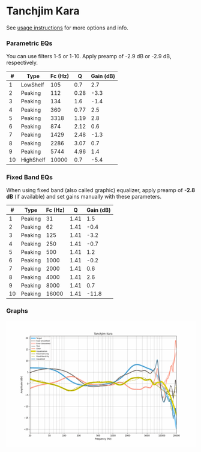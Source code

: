 # Tanchjim Kara
See [usage instructions](https://github.com/jaakkopasanen/AutoEq#usage) for more options and info.

### Parametric EQs
You can use filters 1-5 or 1-10. Apply preamp of -2.9 dB or -2.9 dB, respectively.

|   # | Type      |   Fc (Hz) |    Q |   Gain (dB) |
|-----|-----------|-----------|------|-------------|
|   1 | LowShelf  |       105 | 0.7  |         2.7 |
|   2 | Peaking   |       112 | 0.28 |        -3.3 |
|   3 | Peaking   |       134 | 1.6  |        -1.4 |
|   4 | Peaking   |       360 | 0.77 |         2.5 |
|   5 | Peaking   |      3318 | 1.19 |         2.8 |
|   6 | Peaking   |       874 | 2.12 |         0.6 |
|   7 | Peaking   |      1429 | 2.48 |        -1.3 |
|   8 | Peaking   |      2286 | 3.07 |         0.7 |
|   9 | Peaking   |      5744 | 4.96 |         1.4 |
|  10 | HighShelf |     10000 | 0.7  |        -5.4 |

### Fixed Band EQs
When using fixed band (also called graphic) equalizer, apply preamp of **-2.8 dB** (if available) and set gains manually with these parameters.

|   # | Type    |   Fc (Hz) |    Q |   Gain (dB) |
|-----|---------|-----------|------|-------------|
|   1 | Peaking |        31 | 1.41 |         1.5 |
|   2 | Peaking |        62 | 1.41 |        -0.4 |
|   3 | Peaking |       125 | 1.41 |        -3.2 |
|   4 | Peaking |       250 | 1.41 |        -0.7 |
|   5 | Peaking |       500 | 1.41 |         1.2 |
|   6 | Peaking |      1000 | 1.41 |        -0.2 |
|   7 | Peaking |      2000 | 1.41 |         0.6 |
|   8 | Peaking |      4000 | 1.41 |         2.6 |
|   9 | Peaking |      8000 | 1.41 |         0.7 |
|  10 | Peaking |     16000 | 1.41 |       -11.8 |

### Graphs
![](./Tanchjim%20Kara.png)
